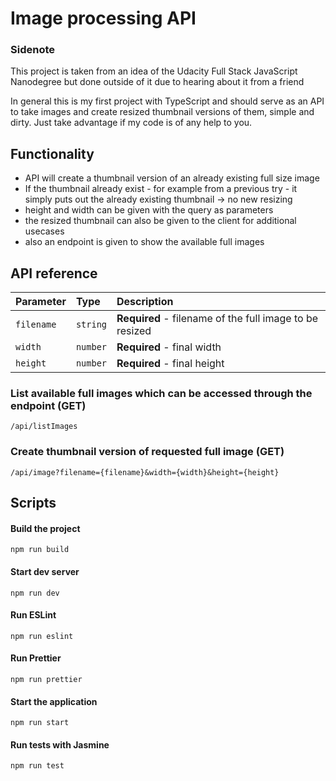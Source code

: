# Image processing API

### Sidenote 
This project is taken from an idea of the Udacity Full Stack JavaScript Nanodegree but done outside of it due to hearing about it from a friend

In general this is my first project with TypeScript and should serve as an API to take images and create resized thumbnail versions of them, simple and dirty. Just take advantage if my code is of any help to you.

## Functionality

* API will create a thumbnail version of an already existing full size image
* If the thumbnail already exist - for example from a previous try - it simply puts out the already existing thumbnail -> no new resizing
* height and width can be given with the query as parameters
* the resized thumbnail can also be given to the client for additional usecases
* also an endpoint is given to show the available full images

## API reference

| Parameter  | Type     | Description                                               |
| :--------- | :------- | :-------------------------------------------------------- |
| `filename` | `string` | **Required** - filename of the full image to be resized   |
| `width`    | `number` | **Required** - final width                                |
| `height`   | `number` | **Required** - final height                               |

### List available full images which can be accessed through the endpoint (GET)
```
/api/listImages
```

### Create thumbnail version of requested full image (GET)
```
/api/image?filename={filename}&width={width}&height={height}
```

## Scripts

#### Build the project
```
npm run build
```

#### Start dev server 
```
npm run dev
```

#### Run ESLint
```
npm run eslint
```

#### Run Prettier
```
npm run prettier
```

#### Start the application
```
npm run start
```

#### Run tests with Jasmine
```
npm run test
```